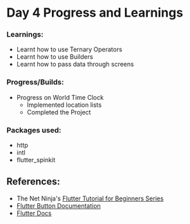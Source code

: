 # Day 4 Progress and Learnings

### Learnings:
- Learnt how to use Ternary Operators
- Learnt how to use Builders
- Learnt how to pass data through screens

### Progress/Builds:
- Progress on World Time Clock
  - Implemented location lists
  - Completed the Project

### Packages used:
- http
- intl
- flutter_spinkit

## References:
- The Net Ninja's [Flutter Tutorial for Beginners Series](https://youtube.com/playlist?list=PL4cUxeGkcC9jLYyp2Aoh6hcWuxFDX6PBJ)
- [Flutter Button Documentation](https://docs.flutter.dev/release/breaking-changes/buttons)
- [Flutter Docs](https://docs.flutter.dev/)


